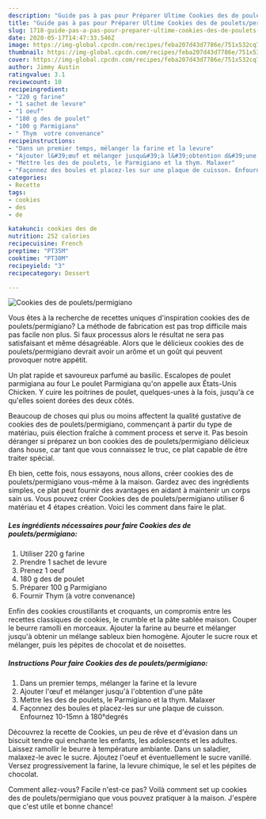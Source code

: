 ```yaml
---
description: "Guide pas à pas pour Préparer Ultime Cookies des de poulets/permigiano"
title: "Guide pas à pas pour Préparer Ultime Cookies des de poulets/permigiano"
slug: 1718-guide-pas-a-pas-pour-preparer-ultime-cookies-des-de-poulets-permigiano
date: 2020-05-17T14:47:33.546Z
image: https://img-global.cpcdn.com/recipes/feba207d43d7786e/751x532cq70/cookies-des-de-pouletspermigiano-photo-principale-de-la-recette.jpg
thumbnail: https://img-global.cpcdn.com/recipes/feba207d43d7786e/751x532cq70/cookies-des-de-pouletspermigiano-photo-principale-de-la-recette.jpg
cover: https://img-global.cpcdn.com/recipes/feba207d43d7786e/751x532cq70/cookies-des-de-pouletspermigiano-photo-principale-de-la-recette.jpg
author: Jimmy Austin
ratingvalue: 3.1
reviewcount: 10
recipeingredient:
- "220 g farine"
- "1 sachet de levure"
- "1 oeuf"
- "180 g des de poulet"
- "100 g Parmigiano"
- " Thym  votre convenance"
recipeinstructions:
- "Dans un premier temps, mélanger la farine et la levure"
- "Ajouter l&#39;œuf et mélanger jusqu&#39;à l&#39;obtention d&#39;une pâte"
- "Mettre les des de poulets, le Parmigiano et la thym. Malaxer"
- "Façonnez des boules et placez-les sur une plaque de cuisson. Enfournez 10-15mn à 180°degrés"
categories:
- Recette
tags:
- cookies
- des
- de

katakunci: cookies des de 
nutrition: 252 calories
recipecuisine: French
preptime: "PT35M"
cooktime: "PT30M"
recipeyield: "3"
recipecategory: Dessert

---
```



![Cookies des de poulets/permigiano](https://img-global.cpcdn.com/recipes/feba207d43d7786e/751x532cq70/cookies-des-de-pouletspermigiano-photo-principale-de-la-recette.jpg)

Vous êtes à la recherche de recettes uniques d'inspiration cookies des de poulets/permigiano? La méthode de fabrication est pas trop difficile mais pas facile non plus. Si faux processus alors le résultat ne sera pas satisfaisant et même désagréable. Alors que le délicieux cookies des de poulets/permigiano devrait avoir un arôme et un goût qui peuvent provoquer notre appétit.

Un plat rapide et savoureux parfumé au basilic. Escalopes de poulet parmigiana au four Le poulet Parmigiana qu&#39;on appelle aux États-Unis Chicken. Y cuire les poitrines de poulet, quelques-unes à la fois, jusqu&#39;à ce qu&#39;elles soient dorées des deux côtés.

Beaucoup de choses qui plus ou moins affectent la qualité gustative de cookies des de poulets/permigiano, commençant à partir du type de matériau, puis élection fraîche à comment process et serve it. Pas besoin déranger si préparez un bon cookies des de poulets/permigiano délicieux dans house, car tant que vous connaissez le truc, ce plat capable de être traiter spécial.


Eh bien, cette fois, nous essayons, nous allons, créer cookies des de poulets/permigiano vous-même à la maison. Gardez avec des ingrédients simples, ce plat peut fournir des avantages en aidant à maintenir un corps sain us. Vous pouvez créer Cookies des de poulets/permigiano utiliser 6 matériau et 4 étapes création. Voici les comment dans faire le plat.

<!--inarticleads1-->

##### Les ingrédients nécessaires pour faire Cookies des de poulets/permigiano:

1. Utiliser 220 g farine
1. Prendre 1 sachet de levure
1. Prenez 1 oeuf
1.  180 g des de poulet
1. Préparer 100 g Parmigiano
1. Fournir  Thym (à votre convenance)


Enfin des cookies croustillants et croquants, un compromis entre les recettes classiques de cookies, le crumble et la pâte sablée maison. Couper le beurre ramolli en morceaux. Ajouter la farine au beurre et mélanger jusqu&#39;à obtenir un mélange sableux bien homogène. Ajouter le sucre roux et mélanger, puis les pépites de chocolat et de noisettes. 

<!--inarticleads2-->

##### Instructions Pour faire Cookies des de poulets/permigiano:

1. Dans un premier temps, mélanger la farine et la levure
1. Ajouter l&#39;œuf et mélanger jusqu&#39;à l&#39;obtention d&#39;une pâte
1. Mettre les des de poulets, le Parmigiano et la thym. Malaxer
1. Façonnez des boules et placez-les sur une plaque de cuisson. Enfournez 10-15mn à 180°degrés


Découvrez la recette de Cookies, un peu de rêve et d&#39;évasion dans un biscuit tendre qui enchante les enfants, les adolescents et les adultes. Laissez ramollir le beurre à température ambiante. Dans un saladier, malaxez-le avec le sucre. Ajoutez l&#39;oeuf et éventuellement le sucre vanillé. Versez progressivement la farine, la levure chimique, le sel et les pépites de chocolat. 


Comment allez-vous? Facile n'est-ce pas? Voilà comment set up cookies des de poulets/permigiano que vous pouvez pratiquer à la maison. J'espère que c'est utile et bonne chance!
